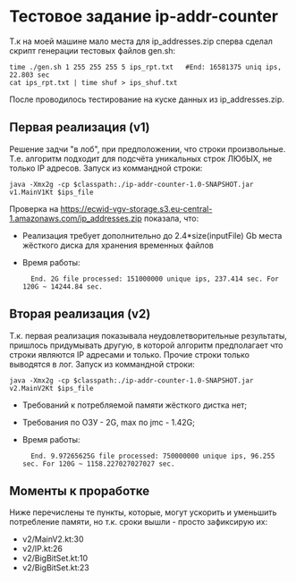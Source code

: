 # Тестовое задание ip-addr-counter

Т.к на моей машине мало места для ip_addresses.zip сперва сделал скрипт генерации тестовых файлов gen.sh:

    time ./gen.sh 1 255 255 255 5 ips_rpt.txt   #End: 16581375 uniq ips, 22.803 sec
    cat ips_rpt.txt | time shuf > ips_shuf.txt

После проводилось тестирование на куске данных из ip_addresses.zip.

## Первая реализация (v1)
Решение задчи "в лоб", при предположении, что строки произвольные. Т.е. алгоритм подходит для подсчёта уникальных строк ЛЮбЫХ, не только IP адресов.
Запуск из коммандной строки:
    
    java -Xmx2g -cp $classpath:./ip-addr-counter-1.0-SNAPSHOT.jar v1.MainV1Kt $ips_file
     
Проверка на https://ecwid-vgv-storage.s3.eu-central-1.amazonaws.com/ip_addresses.zip показала, что:
* Реализация требует дополнительно до 2.4*size(inputFile) Gb места жёсткого диска для хранения временных файлов
* Время работы: 
    
        End. 2G file processed: 151000000 unique ips, 237.414 sec. For 120G ~ 14244.84 sec.
        

## Вторая реализация (v2)
Т.к. первая реализация показывала неудовлетворительные результаты, пришлось придумывать другую, в которой алгоритм предполагает
что строки являются IP адресами и только. Прочие строки только выводятся в лог.
Запуск из коммандной строки:
    
    java -Xmx2g -cp $classpath:./ip-addr-counter-1.0-SNAPSHOT.jar v2.MainV2Kt $ips_file
    
* Требований к потребляемой памяти жёсткого дистка нет; 
* Требования по ОЗУ - 2G, max по jmc - 1.42G; 
* Время работы:

        End. 9.97265625G file processed: 750000000 unique ips, 96.255 sec. For 120G ~ 1158.227027027027 sec.
        
        
## Моменты к проработке
Ниже перечислены те пункты, которые, могут ускорить и уменьшить потребление памяти, но т.к. сроки вышли - просто зафиксирую их:
* v2/MainV2.kt:30
* v2/IP.kt:26
* v2/BigBitSet.kt:10
* v2/BigBitSet.kt:23
